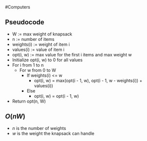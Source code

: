 #Computers 
## Pseudocode
 * W := max weight of knapsack
 * n := number of items
 * weights(i) := weight of item i
 * values(i) := value of item i
 * opt(i, w) := max value for the first i items and max weight w
 * Initialize opt(i, w) to 0 for all values
 * For i from 1 to n
	 * For w from 0 to W
		 * If weights(i) <= w
			 * opt(i, w) = max(opt(i - 1, w), opt(i - 1, w - weights(i)) + values(i))
		 * Else
			 * opt(i, w) = opt(i - 1, w)
 * Return opt(n, W)
## $\displaystyle O(nW)$
* $\displaystyle n$ is the number of weights
* $\displaystyle w$ is the weight the knapsack can handle